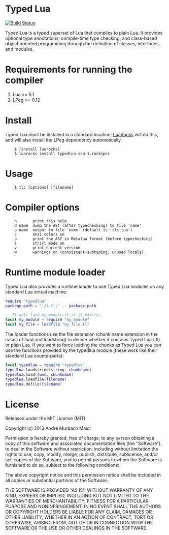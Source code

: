 # Typed Lua
[![Build Status](https://travis-ci.org/andremm/typedlua.svg?branch=master)](https://travis-ci.org/andremm/typedlua)

Typed Lua is a typed superset of Lua that compiles to plain Lua.
It provides optional type annotations, compile-time type checking, and
class-based object oriented programming through the definition of classes,
interfaces, and modules.

# Requirements for running the compiler

1. Lua >= 5.1
1. [LPeg](http://www.inf.puc-rio.br/%7Eroberto/lpeg/) >= 0.12

# Install

Typed Lua must be installed in a standard location; [LuaRocks](http://luarocks.org) will do this, and will also install the LPeg dependency automatically.

        $ [install luarocks]
        $ luarocks install typedlua-scm-1.rockspec

# Usage

        $ tlc [options] [filename]

# Compiler options

        h       print this help
        d name  dump the AST (after typechecking) to file 'name'
        o name  output to file 'name' (default is 'tlc.lua')
        c       ansi colors on
        p       print the AST in Metalua format (before typechecking)
        s       strict mode on
        v       print current version
        w       warnings on (consistent-subtyping, unused locals)

# Runtime module loader

Typed Lua also provides a runtime loader to use Typed Lua modules on any
standard Lua virtual machine:

```lua
require "typedlua"
package.path = "./?.tl;" .. package.path

-- It will load my_module.tl if it exists:
local my_module = require "my_module"
local my_file = loadfile "my_file.tl"
```

The loader functions use the file extension (chunk name extension in the cases
of load and loadstring) to decide whether it contains Typed Lua (.tl) or plain
Lua. If you want to force loading the chunks as Typed Lua you can use the
functions provided by the typedlua module (these work like their standard Lua
counterparts):

```lua
local typedlua = require "typedlua"
typedlua.loadstring(string, chunkname)
typedlua.load(func, chunkname)
typedlua.loadfile(filename)
typedlua.dofile(filename)
```

# License

Released under the MIT License (MIT)

Copyright (c) 2013 Andre Murbach Maidl

Permission is hereby granted, free of charge, to any person obtaining a copy of
this software and associated documentation files (the "Software"), to deal in
the Software without restriction, including without limitation the rights to
use, copy, modify, merge, publish, distribute, sublicense, and/or sell copies of
the Software, and to permit persons to whom the Software is furnished to do so,
subject to the following conditions:

The above copyright notice and this permission notice shall be included in all
copies or substantial portions of the Software.

THE SOFTWARE IS PROVIDED "AS IS", WITHOUT WARRANTY OF ANY KIND, EXPRESS OR
IMPLIED, INCLUDING BUT NOT LIMITED TO THE WARRANTIES OF MERCHANTABILITY, FITNESS
FOR A PARTICULAR PURPOSE AND NONINFRINGEMENT. IN NO EVENT SHALL THE AUTHORS OR
COPYRIGHT HOLDERS BE LIABLE FOR ANY CLAIM, DAMAGES OR OTHER LIABILITY, WHETHER
IN AN ACTION OF CONTRACT, TORT OR OTHERWISE, ARISING FROM, OUT OF OR IN
CONNECTION WITH THE SOFTWARE OR THE USE OR OTHER DEALINGS IN THE SOFTWARE.
